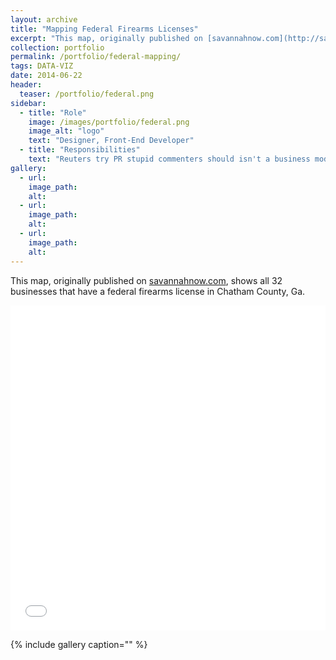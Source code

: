 ```yaml
---
layout: archive
title: "Mapping Federal Firearms Licenses"
excerpt: "This map, originally published on [savannahnow.com](http://savannahnow.com/)"
collection: portfolio
permalink: /portfolio/federal-mapping/
tags: DATA-VIZ
date: 2014-06-22
header:
  teaser: /portfolio/federal.png
sidebar:
  - title: "Role"
    image: /images/portfolio/federal.png
    image_alt: "logo"
    text: "Designer, Front-End Developer"
  - title: "Responsibilities"
    text: "Reuters try PR stupid commenters should isn't a business model"
gallery:
  - url:
    image_path:
    alt:
  - url:
    image_path:
    alt:
  - url:
    image_path:
    alt:
---
```


This map, originally published on [savannahnow.com](http://savannahnow.com/), shows all 32 businesses that have a federal firearms license in Chatham County, Ga.

<iframe width="100%" height="520" frameborder="0" src="//carlvlewis.cartodb.com/viz/1f336c04-49fa-11e3-a7be-5404a6a69006/embed_map?title=false&amp;description=false&amp;search=true&amp;shareable=true&amp;cartodb_logo=false&amp;layer_selector=false&amp;legends=true&amp;scrollwheel=true&amp;fullscreen=false&amp;sublayer_options=1&amp;sql=&amp;sw_lat=31.94254863682605&amp;sw_lon=-81.3760757446289&amp;ne_lat=32.172415875063635&amp;ne_lon=-80.74779510498047" allowfullscreen="" webkitallowfullscreen="" mozallowfullscreen="" oallowfullscreen="" msallowfullscreen=""></iframe>

{% include gallery caption="" %}
